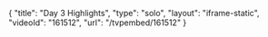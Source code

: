 {
    "title": "Day 3 Highlights",
    "type": "solo",
    "layout": "iframe-static",
    "videoId": "161512",
    "url": "\/tvpembed\/161512"
}
